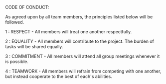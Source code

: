 CODE OF CONDUCT:

As agreed upon by all team members, the principles listed below will be followed.

1 : RESPECT    - All members will treat one another respectfully.

2 : EQUALITY   - All members will contribute to the project. The burden of tasks will be shared equally.

3 : COMMITMENT - All members will attend all group meetings whenever it is possible.

4 : TEAMWORK   - All members will refrain from competing with one another, but instead cooperate to the best of each's abilities.
